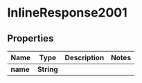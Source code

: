 

# InlineResponse2001

## Properties

Name | Type | Description | Notes
------------ | ------------- | ------------- | -------------
**name** | **String** |  | 



